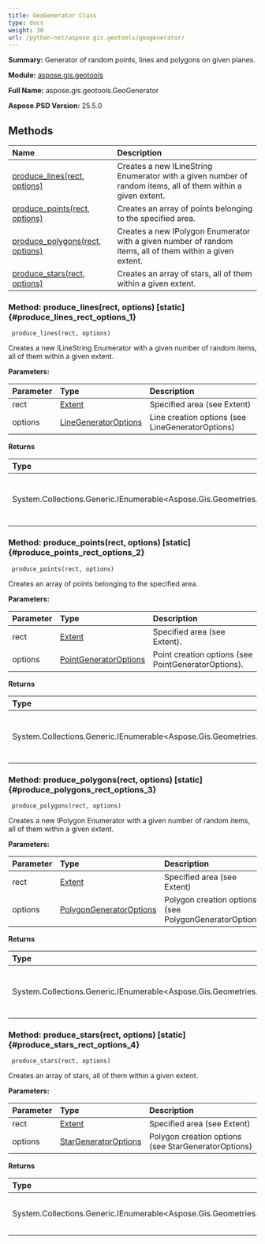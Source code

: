 ```yaml
---
title: GeoGenerator Class
type: docs
weight: 30
url: /python-net/aspose.gis.geotools/geogenerator/
---
```


**Summary:** Generator of random points, lines and polygons on given planes.

**Module:** [aspose.gis.geotools](/psd/python-net/aspose.gis.geotools/)

**Full Name:** aspose.gis.geotools.GeoGenerator

**Aspose.PSD Version:** 25.5.0

## **Methods**
| **Name** | **Description** |
| :- | :- |
| [produce_lines(rect, options)](#produce_lines_rect_options_1) | Creates a new ILineString Enumerator with a given number of random items, all of them within a given extent. |
| [produce_points(rect, options)](#produce_points_rect_options_2) | Creates an array of points belonging to the specified area. |
| [produce_polygons(rect, options)](#produce_polygons_rect_options_3) | Creates a new IPolygon Enumerator with a given number of random items, all of them within a given extent. |
| [produce_stars(rect, options)](#produce_stars_rect_options_4) | Creates an array of stars, all of them within a given extent. |


### Method: produce_lines(rect, options)  [static] {#produce_lines_rect_options_1}


```
 produce_lines(rect, options) 
```

Creates a new ILineString Enumerator with a given number of random items, all of them within a given extent.

**Parameters:**

| Parameter | Type | Description |
| :- | :- | :- |
| rect | [Extent](/psd/python-net/aspose.gis/extent) | Specified area (see <see cref="T:Aspose.Gis.Extent">Extent</see>) |
| options | [LineGeneratorOptions](/psd/python-net/aspose.gis.geotools/linegeneratoroptions) | Line creation options (see <see cref="T:Aspose.Gis.GeoTools.LineGeneratorOptions">LineGeneratorOptions</see>) |

**Returns**

| Type | Description |
| :- | :- |
| System.Collections.Generic.IEnumerable<Aspose.Gis.Geometries.ILineString> | Array of lines (see enumeration of <see cref="T:Aspose.Gis.Geometries.ILineString">ILineString</see>) |


### Method: produce_points(rect, options)  [static] {#produce_points_rect_options_2}


```
 produce_points(rect, options) 
```

Creates an array of points belonging to the specified area.

**Parameters:**

| Parameter | Type | Description |
| :- | :- | :- |
| rect | [Extent](/psd/python-net/aspose.gis/extent) | Specified area (see <see cref="T:Aspose.Gis.Extent">Extent</see>). |
| options | [PointGeneratorOptions](/psd/python-net/aspose.gis.geotools/pointgeneratoroptions) | Point creation options (see <see cref="T:Aspose.Gis.GeoTools.PointGeneratorOptions">PointGeneratorOptions</see>). |

**Returns**

| Type | Description |
| :- | :- |
| System.Collections.Generic.IEnumerable<Aspose.Gis.Geometries.IGeometry> | Array of points (see enumeration of <see cref="T:Aspose.Gis.Geometries.IGeometry">IGeometry</see>). |


### Method: produce_polygons(rect, options)  [static] {#produce_polygons_rect_options_3}


```
 produce_polygons(rect, options) 
```

Creates a new IPolygon Enumerator with a given number of random items, all of them within a given extent.

**Parameters:**

| Parameter | Type | Description |
| :- | :- | :- |
| rect | [Extent](/psd/python-net/aspose.gis/extent) | Specified area (see <see cref="T:Aspose.Gis.Extent">Extent</see>) |
| options | [PolygonGeneratorOptions](/psd/python-net/aspose.gis.geotools/polygongeneratoroptions) | Polygon creation options (see <see cref="T:Aspose.Gis.GeoTools.PolygonGeneratorOptions">PolygonGeneratorOptions</see>) |

**Returns**

| Type | Description |
| :- | :- |
| System.Collections.Generic.IEnumerable<Aspose.Gis.Geometries.IPolygon> | Array of polygons (see enumeration of <see cref="T:Aspose.Gis.Geometries.IPolygon">IPolygon</see>) |


### Method: produce_stars(rect, options)  [static] {#produce_stars_rect_options_4}


```
 produce_stars(rect, options) 
```

Creates an array of stars, all of them within a given extent.

**Parameters:**

| Parameter | Type | Description |
| :- | :- | :- |
| rect | [Extent](/psd/python-net/aspose.gis/extent) | Specified area (see <see cref="T:Aspose.Gis.Extent">Extent</see>) |
| options | [StarGeneratorOptions](/psd/python-net/aspose.gis.geotools/stargeneratoroptions) | Polygon creation options (see <see cref="T:Aspose.Gis.GeoTools.StarGeneratorOptions">StarGeneratorOptions</see>) |

**Returns**

| Type | Description |
| :- | :- |
| System.Collections.Generic.IEnumerable<Aspose.Gis.Geometries.IPolygon> | Array of stars (see enumeration of <see cref="T:Aspose.Gis.Geometries.IPolygon">IPolygon</see>) |


